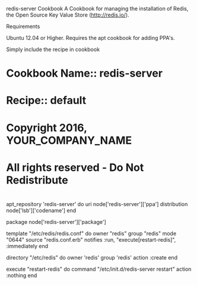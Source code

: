 redis-server Cookbook
A Cookbook for managing the installation of Redis, the Open Source Key Value Store (http://redis.io/).

Requirements

Ubuntu 12.04 or Higher. Requires the apt cookbook for adding PPA's.



Simply include the recipe in cookbook

#
# Cookbook Name:: redis-server
# Recipe:: default
#
# Copyright 2016, YOUR_COMPANY_NAME
#
# All rights reserved - Do Not Redistribute
#
apt_repository 'redis-server' do
  uri          node['redis-server']['ppa']
  distribution node['lsb']['codename']
end

package node['redis-server']['package']

template "/etc/redis/redis.conf" do
  owner "redis"
  group "redis"
  mode "0644"
  source "redis.conf.erb"
  notifies :run, "execute[restart-redis]", :immediately
end

directory "/etc/redis" do
  owner 'redis'
  group 'redis'
  action :create
end

execute "restart-redis" do
  command "/etc/init.d/redis-server restart"
  action :nothing
end